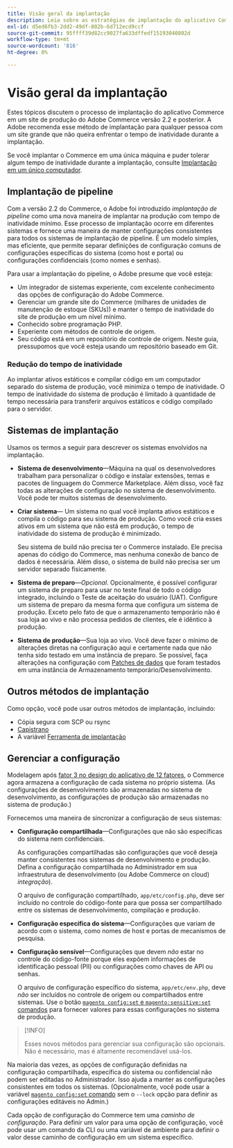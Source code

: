 ```yaml
---
title: Visão geral da implantação
description: Leia sobre as estratégias de implantação do aplicativo Commerce.
exl-id: d5ed6fb3-2dd2-49df-802b-6d712ecd9ccf
source-git-commit: 95ffff39d82cc9027fa633dffedf15193040802d
workflow-type: tm+mt
source-wordcount: '816'
ht-degree: 0%

---
```


# Visão geral da implantação

Estes tópicos discutem o processo de implantação do aplicativo Commerce em um site de produção do Adobe Commerce versão 2.2 e posterior. A Adobe recomenda esse método de implantação para qualquer pessoa com um site grande que não queira enfrentar o tempo de inatividade durante a implantação.

Se você implantar o Commerce em uma única máquina e puder tolerar algum tempo de inatividade durante a implantação, consulte [Implantação em um único computador](../deployment/single-machine.md).

## Implantação de pipeline

Com a versão 2.2 do Commerce, o Adobe foi introduzido _implantação de pipeline_ como uma nova maneira de implantar na produção com tempo de inatividade mínimo. Esse processo de implantação ocorre em diferentes sistemas e fornece uma maneira de manter configurações consistentes para todos os sistemas de implantação de pipeline. É um modelo simples, mas eficiente, que permite separar definições de configuração comuns de configurações específicas do sistema (como host e porta) ou configurações confidenciais (como nomes e senhas).

Para usar a implantação do pipeline, o Adobe presume que você esteja:

- Um integrador de sistemas experiente, com excelente conhecimento das opções de configuração do Adobe Commerce.
- Gerenciar um grande site do Commerce (milhares de unidades de manutenção de estoque (SKUs)) e manter o tempo de inatividade do site de produção em um nível mínimo.
- Conhecido sobre programação PHP.
- Experiente com métodos de controle de origem.
- Seu código está em um repositório de controle de origem. Neste guia, pressupomos que você esteja usando um repositório baseado em Git.

### Redução do tempo de inatividade

Ao implantar ativos estáticos e compilar código em um computador separado do sistema de produção, você minimiza o tempo de inatividade. O tempo de inatividade do sistema de produção é limitado à quantidade de tempo necessária para transferir arquivos estáticos e código compilado para o servidor.

## Sistemas de implantação

Usamos os termos a seguir para descrever os sistemas envolvidos na implantação.

- **Sistema de desenvolvimento**—Máquina na qual os desenvolvedores trabalham para personalizar o código e instalar extensões, temas e pacotes de linguagem do Commerce Marketplace. Além disso, você faz todas as alterações de configuração no sistema de desenvolvimento. Você pode ter muitos sistemas de desenvolvimento.

- **Criar sistema**— Um sistema no qual você implanta ativos estáticos e compila o código para seu sistema de produção. Como você cria esses ativos em um sistema que não está em produção, o tempo de inatividade do sistema de produção é minimizado.

   Seu sistema de build não precisa ter o Commerce instalado. Ele precisa apenas do código do Commerce, mas nenhuma conexão de banco de dados é necessária. Além disso, o sistema de build não precisa ser um servidor separado fisicamente.

- **Sistema de preparo**—_Opcional_. Opcionalmente, é possível configurar um sistema de preparo para usar no teste final de todo o código integrado, incluindo o Teste de aceitação do usuário (UAT). Configure um sistema de preparo da mesma forma que configura um sistema de produção. Exceto pelo fato de que o armazenamento temporário não é sua loja ao vivo e não processa pedidos de clientes, ele é idêntico à produção.

- **Sistema de produção**—Sua loja ao vivo. Você deve fazer o mínimo de alterações diretas na configuração aqui e certamente nada que não tenha sido testado em uma instância de preparo. Se possível, faça alterações na configuração com [Patches de dados](https://developer.adobe.com/commerce/php/development/components/declarative-schema/patches/) que foram testados em uma instância de Armazenamento temporário/Desenvolvimento.

## Outros métodos de implantação

Como opção, você pode usar outros métodos de implantação, incluindo:

- Cópia segura com SCP ou rsync
- [Capistrano](https://capistranorb.com/documentation/overview/what-is-capistrano)
- A variável [Ferramenta de implantação](https://deployer.org/)

## Gerenciar a configuração

Modelagem após [fator 3 no design do aplicativo de 12 fatores](https://12factor.net/config), o Commerce agora armazena a configuração de cada sistema no próprio sistema. (As configurações de desenvolvimento são armazenadas no sistema de desenvolvimento, as configurações de produção são armazenadas no sistema de produção.)

Fornecemos uma maneira de sincronizar a configuração de seus sistemas:

- **Configuração compartilhada**—Configurações que não são específicas do sistema nem confidenciais.

   As configurações compartilhadas são configurações que você deseja manter consistentes nos sistemas de desenvolvimento e produção. Defina a configuração compartilhada no Administrador em sua infraestrutura de desenvolvimento (ou Adobe Commerce on cloud) _integração_).

   O arquivo de configuração compartilhado, `app/etc/config.php`, deve ser incluído no controle do código-fonte para que possa ser compartilhado entre os sistemas de desenvolvimento, compilação e produção.

- **Configuração específica do sistema**—Configurações que variam de acordo com o sistema, como nomes de host e portas de mecanismos de pesquisa.

- **Configuração sensível**—Configurações que devem _não_ estar no controle do código-fonte porque eles expõem informações de identificação pessoal (PII) ou configurações como chaves de API ou senhas.

   O arquivo de configuração específico do sistema, `app/etc/env.php`, deve _não_ ser incluídos no controle de origem ou compartilhados entre sistemas. Use o botão [`magento config:set` e `magento:sensitive:set` comandos](../cli/set-configuration-values.md) para fornecer valores para essas configurações no sistema de produção.

>[!INFO]
>
>Esses novos métodos para gerenciar sua configuração são opcionais. Não é necessário, mas é altamente recomendável usá-los.

Na maioria das vezes, as opções de configuração definidas na configuração compartilhada, específica do sistema ou confidencial não podem ser editadas no Administrador. Isso ajuda a manter as configurações consistentes em todos os sistemas. (Opcionalmente, você pode usar a variável [`magento config:set` comando](../cli/set-configuration-values.md) sem o `--lock` opção para definir as configurações editáveis no Admin.)

Cada opção de configuração do Commerce tem uma _caminho de configuração_. Para definir um valor para uma opção de configuração, você pode usar um comando da CLI ou uma variável de ambiente para definir o valor desse caminho de configuração em um sistema específico.
